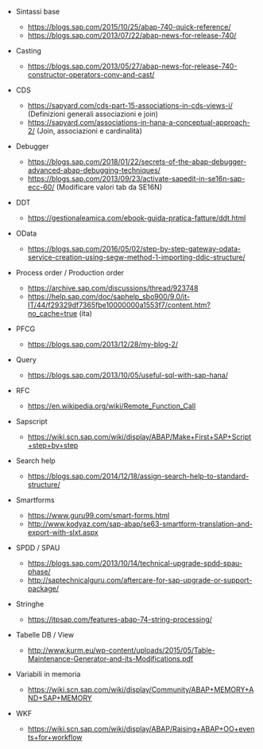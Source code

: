 - Sintassi base
  - https://blogs.sap.com/2015/10/25/abap-740-quick-reference/ 
  - https://blogs.sap.com/2013/07/22/abap-news-for-release-740/
  
 - Casting 
   - https://blogs.sap.com/2013/05/27/abap-news-for-release-740-constructor-operators-conv-and-cast/
   
 - CDS 
   - https://sapyard.com/cds-part-15-associations-in-cds-views-i/ (Definizioni generali associazioni e join)
   - https://sapyard.com/associations-in-hana-a-conceptual-approach-2/ (Join, associazioni e cardinalità)

- Debugger 
  - https://blogs.sap.com/2018/01/22/secrets-of-the-abap-debugger-advanced-abap-debugging-techniques/
  - https://blogs.sap.com/2013/09/23/activate-sapedit-in-se16n-sap-ecc-60/ (Modificare valori tab da SE16N)

- DDT
  - https://gestionaleamica.com/ebook-guida-pratica-fatture/ddt.html
  
- OData
  - https://blogs.sap.com/2016/05/02/step-by-step-gateway-odata-service-creation-using-segw-method-1-importing-ddic-structure/
    
- Process order / Production order
  - https://archive.sap.com/discussions/thread/923748
  - https://help.sap.com/doc/saphelp_sbo900/9.0/it-IT/44/f29329df7365fbe10000000a1553f7/content.htm?no_cache=true (ita)
  
- PFCG
  - https://blogs.sap.com/2013/12/28/my-blog-2/
  
- Query 
  -  https://blogs.sap.com/2013/10/05/useful-sql-with-sap-hana/
  
- RFC
  - https://en.wikipedia.org/wiki/Remote_Function_Call
  
- Sapscript
  - https://wiki.scn.sap.com/wiki/display/ABAP/Make+First+SAP+Script+step+by+step
  
- Search help
  - https://blogs.sap.com/2014/12/18/assign-search-help-to-standard-structure/
  
- Smartforms
  - https://www.guru99.com/smart-forms.html
  - http://www.kodyaz.com/sap-abap/se63-smartform-translation-and-export-with-slxt.aspx
  
- SPDD / SPAU
  - https://blogs.sap.com/2013/10/14/technical-upgrade-spdd-spau-phase/
  - http://saptechnicalguru.com/aftercare-for-sap-upgrade-or-support-package/
  
- Stringhe 
  - https://itpsap.com/features-abap-74-string-processing/
  
- Tabelle DB / View
  - http://www.kurm.eu/wp-content/uploads/2015/05/Table-Maintenance-Generator-and-its-Modifications.pdf
  
- Variabili in memoria
  - https://wiki.scn.sap.com/wiki/display/Community/ABAP+MEMORY+AND+SAP+MEMORY
  
- WKF 
  - https://wiki.scn.sap.com/wiki/display/ABAP/Raising+ABAP+OO+events+for+workflow
